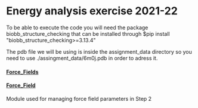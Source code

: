 # Energy analysis exercise 2021-22

To be able to execute the code you will need the package biobb_structure_checking that can be installed through \$pip install "biobb_structure_checking\>=3.13.4"

The pdb file we will be using is inside the assignment_data directory so you need to use ./assingment_data/6m0j.pdb in order to adress it.

#### [Force_Fields](./module_classes.py)
#### [Force_Field](./modules_classes.py)

Module used for managing force field parameters in Step 2
